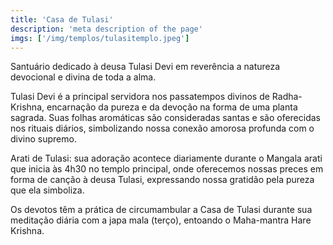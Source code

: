 ```yaml
---
title: 'Casa de Tulasi'
description: 'meta description of the page'
imgs: ['/img/templos/tulasitemplo.jpeg']
---
```

Santuário dedicado à deusa Tulasi Devi em reverência a natureza devocional e divina de toda a alma.

Tulasi Devi é a principal servidora nos passatempos divinos de Radha-Krishna, encarnação da pureza e da devoção na forma de uma planta sagrada. Suas folhas aromáticas são consideradas santas e são oferecidas nos rituais diários, simbolizando nossa conexão amorosa profunda com o divino supremo.

Arati de Tulasi: sua adoração acontece diariamente durante o Mangala arati que inicia às 4h30 no templo principal, onde oferecemos nossas preces em forma de canção à deusa Tulasi, expressando nossa gratidão pela pureza que ela simboliza.

Os devotos têm a prática de circumambular a Casa de Tulasi durante sua meditação diária com a japa mala (terço), entoando o Maha-mantra Hare Krishna.